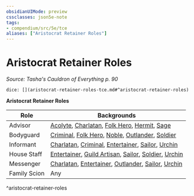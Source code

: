 ```yaml
---
obsidianUIMode: preview
cssclasses: json5e-note
tags:
- compendium/src/5e/tce
aliases: ["Aristocrat Retainer Roles"]
---
```

# Aristocrat Retainer Roles
*Source: Tasha's Cauldron of Everything p. 90* 

`dice: [](aristocrat-retainer-roles-tce.md#^aristocrat-retainer-roles)`

**Aristocrat Retainer Roles**

| Role | Backgrounds |
|------|-------------|
| Advisor | [Acolyte](/compendium/backgrounds/acolyte.md), [Charlatan](/compendium/backgrounds/charlatan.md), [Folk Hero](/compendium/backgrounds/folk-hero.md), [Hermit](/compendium/backgrounds/hermit.md), [Sage](/compendium/backgrounds/sage.md) |
| Bodyguard | [Criminal](/compendium/backgrounds/criminal.md), [Folk Hero](/compendium/backgrounds/folk-hero.md), [Noble](/compendium/backgrounds/noble.md), [Outlander](/compendium/backgrounds/outlander.md), [Soldier](/compendium/backgrounds/soldier.md) |
| Informant | [Charlatan](/compendium/backgrounds/charlatan.md), [Criminal](/compendium/backgrounds/criminal.md), [Entertainer](/compendium/backgrounds/entertainer.md), [Sailor](/compendium/backgrounds/sailor.md), [Urchin](/compendium/backgrounds/urchin.md) |
| House Staff | [Entertainer](/compendium/backgrounds/entertainer.md), [Guild Artisan](/compendium/backgrounds/guild-artisan.md), [Sailor](/compendium/backgrounds/sailor.md), [Soldier](/compendium/backgrounds/soldier.md), [Urchin](/compendium/backgrounds/urchin.md) |
| Messenger | [Charlatan](/compendium/backgrounds/charlatan.md), [Entertainer](/compendium/backgrounds/entertainer.md), [Outlander](/compendium/backgrounds/outlander.md), [Sailor](/compendium/backgrounds/sailor.md), [Urchin](/compendium/backgrounds/urchin.md) |
| Family Scion | Any |
^aristocrat-retainer-roles